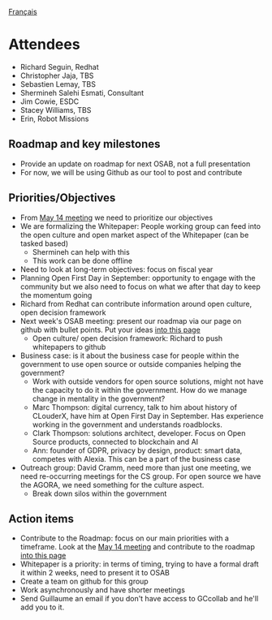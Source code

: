 [Français](https://github.com/canada-ca/OS-Advisory_Conseil-SO/blob/master/fr/Groupe_de_travail_Personnes/2018-06-13.md)

# Attendees
* Richard Seguin, Redhat
* Christopher Jaja, TBS
* Sebastien Lemay, TBS
* Shermineh Salehi Esmati, Consultant
* Jim Cowie, ESDC
* Stacey Williams, TBS
* Erin, Robot Missions

## Roadmap and key milestones
* Provide an update on roadmap for next OSAB, not a full presentation
* For now, we will be using Github as our tool to post and contribute

## Priorities/Objectives
* From [May 14 meeting](2018-05-14.md#objectives) we need to prioritize our objectives
* We are formalizing the Whitepaper: People working group can feed into the open culture and open market aspect of the Whitepaper (can be tasked based)
  * Shermineh can help with this
  * This work can be done offline
* Need to look at long-term objectives: focus on fiscal year
* Planning Open First Day in September: opportunity to engage with the community but we also need to focus on what we after that day to  keep the momentum going
* Richard from Redhat can contribute information around open culture, open decision framework
* Next week's OSAB meeting: present our roadmap via our page on github with bullet points. Put your ideas [into this page](Roadmap.md)
  * Open culture/ open decision framework: Richard to push whitepapers to github
* Business case: is it about the business case for people within the government to use open source or outside companies helping the government?
  * Work with outside vendors for open source solutions, might not have the capacity to do it within the government. How do we manage change in mentality in the government?
  * Marc Thompson: digital currency, talk to him about history of CLouderX, have him at Open First Day in September. Has experience working in the government and understands roadblocks.
  * Clark Thompson: solutions architect, developer. Focus on Open Source products, connected to blockchain and AI
  * Ann: founder of GDPR, privacy by design, product: smart data, competes with Alexia. This can be a part of the business case
* Outreach group: David Cramm, need more than just one meeting, we need re-occurring meetings for the CS group. For open source we have the AGORA, we need something for the culture aspect.
  * Break down silos within the government

## Action items
* Contribute to the Roadmap: focus on our main priorities with a timeframe. Look at the [May 14 meeting](2018-05-14.md#objectives) and contribute to the roadmap [into this page](Roadmap.md)
* Whitepaper is a priority: in terms of timing, trying to have a formal draft it within 2 weeks, need to present it to OSAB
* Create a team on github for this group
* Work asynchronously and have shorter meetings
* Send Guillaume an email if you don't have access to GCcollab and he'll add you to it.
